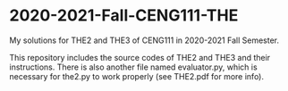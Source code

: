 # 2020-2021-Fall-CENG111-THE
My solutions for THE2 and THE3 of CENG111 in 2020-2021 Fall Semester.

This repository includes the source codes of THE2 and THE3 and their instructions. 
There is also another file named evaluator.py, which is necessary for the2.py to work properly (see THE2.pdf for more info).
